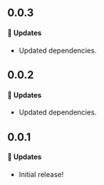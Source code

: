 ## 0.0.3

#### 🚀 Updates

- Updated dependencies.

## 0.0.2

#### 🚀 Updates

- Updated dependencies.

## 0.0.1

#### 🚀 Updates

- Initial release!
